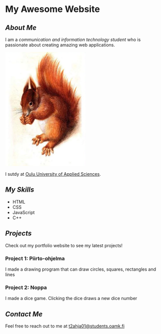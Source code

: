 # My Awesome Website

## ***About Me***

I am a *communication and information technology student* who is passionate about creating amazing web applications.

![Squirrel](./orava.png)

I sutdy at [Oulu University of Applied Sciences]([https://duckduckgo.com](https://oamk.fi/)).

## ***My Skills***

- HTML
- CSS
- JavaScript
- C++


## ***Projects***

Check out my portfolio website to see my latest projects!

### **Project 1: Piirto-ohjelma**

I made a drawing program that can draw circles, squares, rectangles and lines

### **Project 2: Noppa** 

I made a dice game. Clicking the dice draws a new dice number

## *Contact Me*

Feel free to reach out to me at [t2ahja01@students.oamk.fi](mailto:t2ahja01@students.oamk.fi.)

